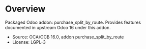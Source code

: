 # Overview

Packaged Odoo addon: purchase_split_by_route. Provides features documented in upstream Odoo 16 under this addon.

- Source: OCA/OCB 16.0, addon purchase_split_by_route
- License: LGPL-3
